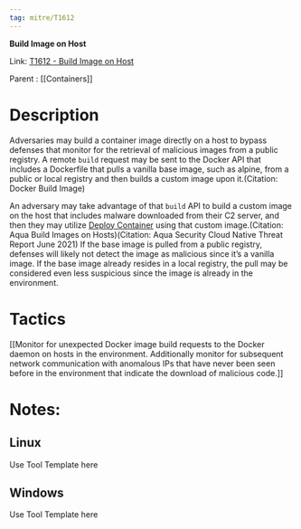 ```yaml
---
tag: mitre/T1612
---
```


**Build Image on Host**

Link: [T1612 - Build Image on Host](https://attack.mitre.org/techniques/T1612)

Parent : [[Containers]]


# Description

Adversaries may build a container image directly on a host to bypass defenses that monitor for the retrieval of malicious images from a public registry. A remote <code>build</code> request may be sent to the Docker API that includes a Dockerfile that pulls a vanilla base image, such as alpine, from a public or local registry and then builds a custom image upon it.(Citation: Docker Build Image)

An adversary may take advantage of that <code>build</code> API to build a custom image on the host that includes malware downloaded from their C2 server, and then they may utilize [Deploy Container](https://attack.mitre.org/techniques/T1610) using that custom image.(Citation: Aqua Build Images on Hosts)(Citation: Aqua Security Cloud Native Threat Report June 2021) If the base image is pulled from a public registry, defenses will likely not detect the image as malicious since it’s a vanilla image. If the base image already resides in a local registry, the pull may be considered even less suspicious since the image is already in the environment. 

# Tactics


[[Monitor for unexpected Docker image build requests to the Docker daemon on hosts in the environment. Additionally monitor for subsequent network communication with anomalous IPs that have never been seen before in the environment that indicate the download of malicious code.]]


# Notes:

## Linux

Use Tool Template here

## Windows

Use Tool Template here